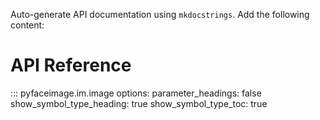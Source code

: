 Auto-generate API documentation using `mkdocstrings`. Add the following content:

# API Reference

::: pyfaceimage.im.image
    options:
        parameter_headings: false
        show_symbol_type_heading: true
        show_symbol_type_toc: true